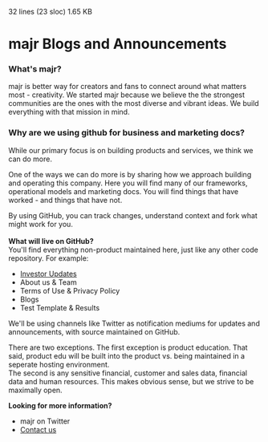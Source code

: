 32 lines (23 sloc)  1.65 KB

# majr Blogs and Announcements

### **What's majr?**
majr is better way for creators and fans to connect around what matters most - creativity. We started majr because we believe the the strongest communities are the ones with the most diverse and vibrant ideas. We build everything with that mission in mind.
<BR>
### **Why are we using github for business and marketing docs?**  
While our primary focus is on building products and services, we think we can do more.  
  
One of the ways we can do more is by sharing how we approach building and operating this company. Here you will find many of our frameworks, operational models and marketing docs. You will find things that have worked - and things that have not. 

By using GitHub, you can track changes, understand context and fork what might work for you. 
<BR><BR>
**What will live on GitHub?**  
You'll find everything non-product maintained here, just like any other code repository. For example:<BR>
- [Investor Updates](https://github.com/majr-tech/com/tree/main/investor/01-Updates)
- About us & Team 
- Terms of Use & Privacy Policy
- Blogs
- Test Template & Results


We'll be using channels like Twitter as notification mediums for updates and announcements, with source maintained on GitHub. 

There are two exceptions.
The first exception is product education. That said, product edu will be built into the product vs. being maintained in a seperate hosting environment. <BR>
The second is any sensitive financial, customer and sales data, financial data and human resources. This makes obvious sense, but we strive to be maximally open. 

**Looking for more information?** 
- majr on Twitter
- [Contact us](mailto:jamie@majr.tech)

